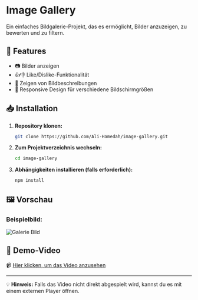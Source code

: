 # Image Gallery

Ein einfaches Bildgalerie-Projekt, das es ermöglicht, Bilder anzuzeigen, zu bewerten und zu filtern.

## 📌 Features

- 📷 Bilder anzeigen
- 👍👎 Like/Dislike-Funktionalität
- 📝 Zeigen von Bildbeschreibungen
- 📱 Responsive Design für verschiedene Bildschirmgrößen

## 📥 Installation

1. **Repository klonen:**
   ```bash
   git clone https://github.com/Ali-Hamedah/image-gallery.git
   ```
2. **Zum Projektverzeichnis wechseln:**
   ```bash
   cd image-gallery
   ```
3. **Abhängigkeiten installieren (falls erforderlich):**
   ```bash
   npm install
   ```

## 🖼 Vorschau

### Beispielbild:
![Galerie Bild](assets/screenshot1.JPG)

## 🎥 Demo-Video

📹 [Hier klicken, um das Video anzusehen](assets/1741380767961.mp4)

---

💡 **Hinweis:** Falls das Video nicht direkt abgespielt wird, kannst du es mit einem externen Player öffnen.
